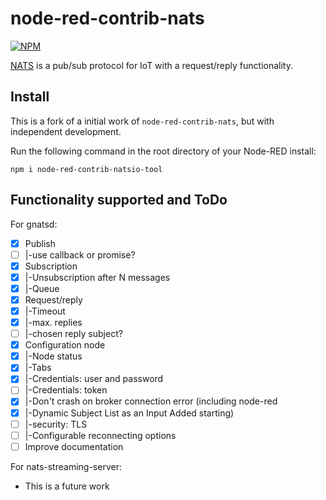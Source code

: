 node-red-contrib-nats
=====================

[![NPM](https://nodei.co/npm/node-red-contrib-natsio.png?compact=true)](https://nodei.co/npm/node-red-contrib-natsio-tool/)

[NATS](http://www.nats.io/) is a pub/sub protocol for IoT with a request/reply functionality.

Install
-------

This is a fork of a initial work of `node-red-contrib-nats`,
but with independent development.

Run the following command in the root directory of your Node-RED install:

```
npm i node-red-contrib-natsio-tool
```

Functionality supported and ToDo
-------------------------------

For gnatsd:

- [x] Publish
- [ ] |-use callback or promise?
- [x] Subscription
- [x] |-Unsubscription after N messages
- [x] |-Queue
- [x] Request/reply
- [x] |-Timeout
- [x] |-max. replies
- [ ] |-chosen reply subject?
- [x] Configuration node
- [x] |-Node status
- [x] |-Tabs
- [x] |-Credentials: user and password
- [ ] |-Credentials: token
- [x] |-Don't crash on broker connection error (including node-red 
- [x] |-Dynamic Subject List as an Input Added
starting)
- [ ] |-security: TLS
- [ ] |-Configurable reconnecting options
- [ ] Improve documentation

For nats-streaming-server:

- This is a future work
